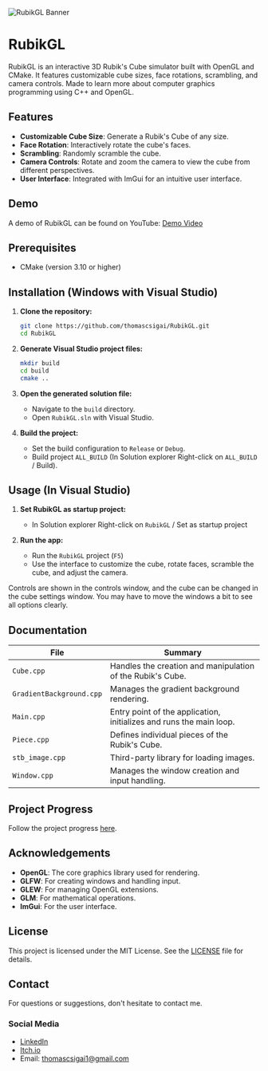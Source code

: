 ![RubikGL Banner](https://drive.google.com/uc?export=view&id=1MANbBuLu-vMfRPue6ifR_T8wZKqHq-yQ)

# RubikGL

RubikGL is an interactive 3D Rubik's Cube simulator built with OpenGL and CMake. It features customizable cube sizes, face rotations, scrambling, and camera controls.
Made to learn more about computer graphics programming using C++ and OpenGL.

## Features

- **Customizable Cube Size**: Generate a Rubik's Cube of any size.
- **Face Rotation**: Interactively rotate the cube's faces.
- **Scrambling**: Randomly scramble the cube.
- **Camera Controls**: Rotate and zoom the camera to view the cube from different perspectives.
- **User Interface**: Integrated with ImGui for an intuitive user interface.

## Demo

A demo of RubikGL can be found on YouTube: [Demo Video](https://youtu.be/PY_HNv854KQ)

## Prerequisites

- CMake (version 3.10 or higher)

## Installation (Windows with Visual Studio)

1. **Clone the repository:**
    ```bash
    git clone https://github.com/thomascsigai/RubikGL.git
    cd RubikGL
    ```

2. **Generate Visual Studio project files:**
    ```bash
    mkdir build
    cd build
    cmake ..
    ```

3. **Open the generated solution file:**
    - Navigate to the `build` directory.
    - Open `RubikGL.sln` with Visual Studio.

4. **Build the project:**
    - Set the build configuration to `Release` or `Debug`.
    - Build project `ALL_BUILD` (In Solution explorer Right-click on `ALL_BUILD` / Build).

## Usage (In Visual Studio)

1. **Set RubikGL as startup project:**
   - In Solution explorer Right-click on `RubikGL` / Set as startup project
  
2. **Run the app:**
   - Run the `RubikGL` project (`F5`)
   - Use the interface to customize the cube, rotate faces, scramble the cube, and adjust the camera.

Controls are shown in the controls window, and the cube can be changed in the cube settings window. You may have to move the windows a bit to see all options clearly.

## Documentation

| File                   | Summary                                                   |
|------------------------|-----------------------------------------------------------|
| `Cube.cpp`             | Handles the creation and manipulation of the Rubik's Cube.|
| `GradientBackground.cpp` | Manages the gradient background rendering.              |
| `Main.cpp`             | Entry point of the application, initializes and runs the main loop. |
| `Piece.cpp`            | Defines individual pieces of the Rubik's Cube.            |
| `stb_image.cpp`        | Third-party library for loading images.                   |
| `Window.cpp`           | Manages the window creation and input handling.           |

## Project Progress

Follow the project progress [here](https://malleable-painter-716.notion.site/RubikGL-a7539a97290f488c991f5ec4f79caf14).

## Acknowledgements

- **OpenGL**: The core graphics library used for rendering.
- **GLFW**: For creating windows and handling input.
- **GLEW**: For managing OpenGL extensions.
- **GLM**: For mathematical operations.
- **ImGui**: For the user interface.

## License

This project is licensed under the MIT License. See the [LICENSE](LICENSE) file for details.

## Contact

For questions or suggestions, don't hesitate to contact me.

### Social Media

- [LinkedIn](https://www.linkedin.com/in/thomas-csigai/)
- [Itch.io](https://thomas-csigai.itch.io/)
- Email: thomascsigai1@gmail.com

